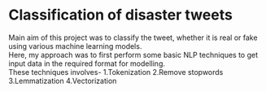 # Classification of disaster tweets <br/>

Main aim of this project was to classify the tweet, whether it is real or fake using various machine learning models. <br/>
Here, my approach was to first perform some basic NLP techniques to get input data in the required format for modelling.<br/>
These techniques involves-
1.Tokenization
2.Remove stopwords
3.Lemmatization
4.Vectorization



